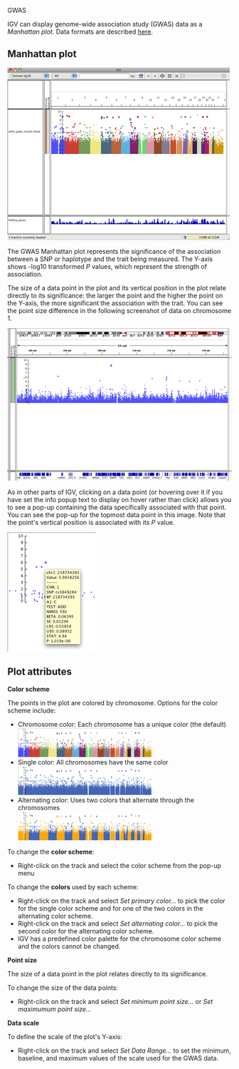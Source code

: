 <!---
The page title should not go in the menu
-->
<p class="page-title"> GWAS </p>

IGV can display genome-wide association study (GWAS)  data as a *Manhattan plot*. Data
formats are described [here](../../../FileFormats/DataTracks/#gwas).

## Manhattan plot

![](../img/igv_gwas.jpg)

The GWAS Manhattan plot represents the significance of the association between a SNP or haplotype and the trait being measured. The Y-axis shows -log10 transformed *P* values, which represent the strength of association.

The size of a data point in the plot and its vertical position in the plot relate directly to its
significance: the larger the point and the higher the point on the Y-axis, the more significant the association with the trait. You can see the point size difference in the following screenshot of data on chromosome 1.

![](../img/igv_gwas_detail.jpg)

As in other parts of IGV, clicking on a data point (or hovering over it if you have set the info popup text to display on hover rather than click) allows you to see a pop-up containing the data specifically
associated with that point. You can see the pop-up for the topmost data point in this image. Note that the point's vertical position is associated with its _P_ value.

![](../img/igv_gwas_popup.jpg)

## Plot attributes

**Color scheme**

The points in the plot are colored by chromosome. Options for the color scheme include:

* Chromosome color: Each chromosome has a unique color (the default)<br>
    ![](../img/igv_gwas_chromcol.jpg)
* Single color: All chromosomes have the same color<br>
    ![](../img/igv_gwas_singcol.jpg)
* Alternating color: Uses two colors that alternate through the chromosomes<br>
    ![](../img/igv_gwas_altcol.jpg)

To change the **color scheme**:

* Right-click on the track and select the color scheme from the pop-up menu

To change the **colors** used by each scheme:

* Right-click on the track and select *Set primary color...* to pick the color for the single color scheme and for one of the two colors in the alternating color scheme.
* Right-click on the track and select *Set alternating color...* to pick the second color for the alternating color scheme.
* IGV has a predefined color palette for the chromosome color scheme and the colors cannot be changed.

**Point size**

The size of a data point in the plot relates directly to its significance. 

To change the size of the data points:

* Right-click on the track and select *Set minimum point size...* or *Set maximumum point size...*

**Data scale**

To define the scale of the plot's Y-axis:

* Right-click on the track and select *Set Data Range...* to set the minimum, baseline, and maximum values of the scale used for the GWAS data.





